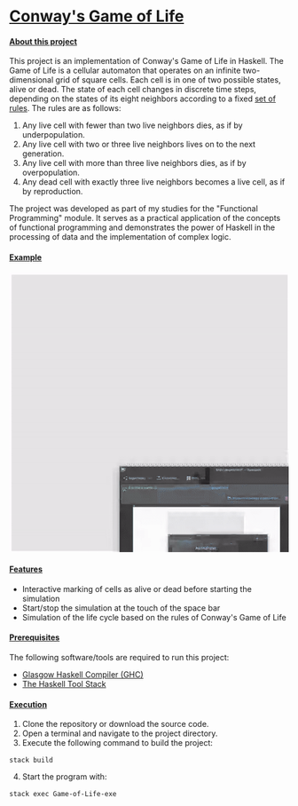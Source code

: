 # <ins>Conway's Game of Life</ins>

#### <ins>About this project</ins>

This project is an implementation of Conway's Game of Life in Haskell. The Game of Life is a cellular automaton that operates on an infinite two-dimensional grid of square cells. Each cell is in one of two possible states, alive or dead. The state of each cell changes in discrete time steps, depending on the states of its eight neighbors according to a fixed [set of rules](https://en.wikipedia.org/wiki/Conway%27s_Game_of_Life). The rules are as follows:
1. Any live cell with fewer than two live neighbors dies, as if by underpopulation.
2. Any live cell with two or three live neighbors lives on to the next generation.
3. Any live cell with more than three live neighbors dies, as if by overpopulation.
4. Any dead cell with exactly three live neighbors becomes a live cell, as if by reproduction.

The project was developed as part of my studies for the "Functional Programming" module. It serves as a practical application of the concepts of functional programming and demonstrates the power of Haskell in the processing of data and the implementation of complex logic.

#### <ins>Example</ins>

![Gosper's Glider Gun](resources/animation.gif)

#### <ins>Features</ins>
- Interactive marking of cells as alive or dead before starting the simulation
- Start/stop the simulation at the touch of the space bar
- Simulation of the life cycle based on the rules of Conway's Game of Life

#### <ins>Prerequisites</ins>

The following software/tools are required to run this project:

- [Glasgow Haskell Compiler (GHC)](https://www.haskell.org/ghc/)
- [The Haskell Tool Stack](https://docs.haskellstack.org/en/stable/README/)

#### <ins>Execution</ins>

1. Clone the repository or download the source code.
2. Open a terminal and navigate to the project directory.
3. Execute the following command to build the project:
```
stack build
```
4. Start the program with:
```
stack exec Game-of-Life-exe
```

